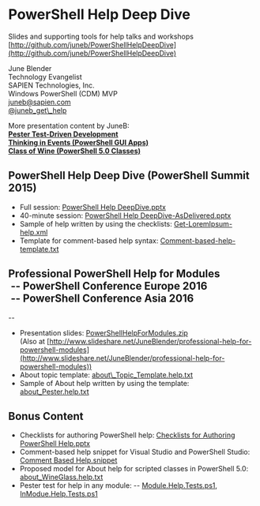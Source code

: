 # PowerShell Help Deep Dive
Slides and supporting tools for help talks and workshops<br>
[http://github.com/juneb/PowerShellHelpDeepDive](http://github.com/juneb/PowerShellHelpDeepDive)

June Blender<br>
Technology Evangelist<br>
SAPIEN Technologies, Inc.<br>
Windows PowerShell (CDM) MVP<br>
juneb@sapien.com<br>
[@juneb\_get\\_help](http://www.twitter.com/juneb_get_help)

More presentation content by JuneB:<br>[**Pester Test-Driven Development**](https://github.com/juneb/PesterTDD)<br>
[**Thinking in Events (PowerShell GUI Apps)**](https://github.com/juneb/ThinkingInEvents)<br>
[**Class of Wine (PowerShell 5.0 Classes)**](https://github.com/juneb/ClassOfWine)



## PowerShell Help Deep Dive (PowerShell Summit 2015)
- Full session: [PowerShell Help DeepDive.pptx](https://github.com/juneb/PowerShellHelpDeepDive/blob/master/PowerShell%20Help%20DeepDive.pptx)  
- 40-minute session: [PowerShell Help DeepDive-AsDelivered.pptx](https://github.com/juneb/PowerShellHelpDeepDive/blob/master/PowerShell%20Help%20DeepDive-AsDelivered.pptx)  
- Sample of help written by using the checklists: [Get-LoremIpsum-help.xml](https://github.com/juneb/PowerShellHelpDeepDive/blob/master/Get-LoremIpsum-help.xml)
- Template for comment-based help syntax: [Comment-based-help-template.txt](https://github.com/juneb/PowerShellHelpDeepDive/blob/master/Comment-based-help-template.txt)

## Professional PowerShell Help for Modules<br>&nbsp;-- PowerShell Conference Europe 2016<br>&nbsp;-- PowerShell Conference Asia 2016
-- 
- Presentation slides: [PowerShellHelpForModules.zip](https://github.com/juneb/PowerShellHelpDeepDive/blob/master/PowerShellHelpForModules.zip)<br>
(Also at [http://www.slideshare.net/JuneBlender/professional-help-for-powershell-modules](http://www.slideshare.net/JuneBlender/professional-help-for-powershell-modules))
- About topic template: [about\\_Topic\_Template.help.txt](https://github.com/juneb/PowerShellHelpDeepDive/blob/master/about_Topic_Template.help.txt)
- Sample of About help written by using the template: [about_Pester.help.txt](https://github.com/pester/Pester/blob/master/en-US/about_Pester.help.txt) 


## Bonus Content
- Checklists for authoring PowerShell help: [Checklists for Authoring PowerShell Help.pptx](https://github.com/juneb/PowerShellHelpDeepDive/blob/master/Checklists%20for%20Authoring%20PowerShell%20Help.pptx)
- Comment-based help snippet for Visual Studio and PowerShell Studio: [Comment Based Help.snippet](https://github.com/juneb/PowerShellHelpDeepDive/blob/master/Comment%20Based%20Help.snippet)
- Proposed model for About help for scripted classes in PowerShell 5.0: [about_WineGlass.help.txt](https://github.com/juneb/PowerShellHelpDeepDive/blob/master/about_WineGlass.help.txt)
- Pester test for help in any module: 
-- [Module.Help.Tests.ps1](https://github.com/juneb/PesterTDD/blob/master/Module.Help.Tests.ps1), [InModue.Help.Tests.ps1](https://github.com/juneb/PesterTDD/blob/master/InModule.Help.Tests.ps1)